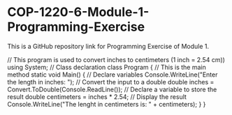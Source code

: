 # COP-1220-6-Module-1-Programming-Exercise
This is a GitHub repository link for Programming Exercise of Module 1.

// This program is used to convert inches to centimeters (1 inch = 2.54 cm))
using System;
// Class declaration
class Program
{
  // This is the main method
  static void Main()
  {
    // Declare variables
    Console.WriteLine("Enter the length in inches: ");
    // Convert the input to a double
    double inches = Convert.ToDouble(Console.ReadLine());
    // Declare a variable to store the result
    double centimeters = inches * 2.54;
    // Display the result
    Console.WriteLine("The lenght in centimeters is: " + centimeters);
  } 
}
